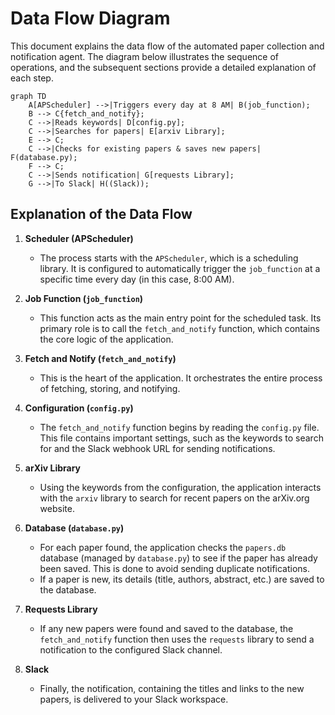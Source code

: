 # Data Flow Diagram

This document explains the data flow of the automated paper collection and notification agent. The diagram below illustrates the sequence of operations, and the subsequent sections provide a detailed explanation of each step.

```mermaid
graph TD
    A[APScheduler] -->|Triggers every day at 8 AM| B(job_function);
    B --> C{fetch_and_notify};
    C -->|Reads keywords| D[config.py];
    C -->|Searches for papers| E[arxiv Library];
    E --> C;
    C -->|Checks for existing papers & saves new papers| F(database.py);
    F --> C;
    C -->|Sends notification| G[requests Library];
    G -->|To Slack| H((Slack));
```

## Explanation of the Data Flow

1.  **Scheduler (APScheduler)**
    *   The process starts with the `APScheduler`, which is a scheduling library. It is configured to automatically trigger the `job_function` at a specific time every day (in this case, 8:00 AM).

2.  **Job Function (`job_function`)**
    *   This function acts as the main entry point for the scheduled task. Its primary role is to call the `fetch_and_notify` function, which contains the core logic of the application.

3.  **Fetch and Notify (`fetch_and_notify`)**
    *   This is the heart of the application. It orchestrates the entire process of fetching, storing, and notifying.

4.  **Configuration (`config.py`)**
    *   The `fetch_and_notify` function begins by reading the `config.py` file. This file contains important settings, such as the keywords to search for and the Slack webhook URL for sending notifications.

5.  **arXiv Library**
    *   Using the keywords from the configuration, the application interacts with the `arxiv` library to search for recent papers on the arXiv.org website.

6.  **Database (`database.py`)**
    *   For each paper found, the application checks the `papers.db` database (managed by `database.py`) to see if the paper has already been saved. This is done to avoid sending duplicate notifications.
    *   If a paper is new, its details (title, authors, abstract, etc.) are saved to the database.

7.  **Requests Library**
    *   If any new papers were found and saved to the database, the `fetch_and_notify` function then uses the `requests` library to send a notification to the configured Slack channel.

8.  **Slack**
    *   Finally, the notification, containing the titles and links to the new papers, is delivered to your Slack workspace.